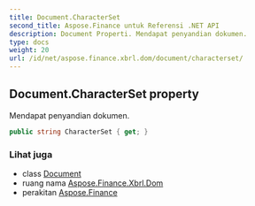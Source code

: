 ```yaml
---
title: Document.CharacterSet
second_title: Aspose.Finance untuk Referensi .NET API
description: Document Properti. Mendapat penyandian dokumen.
type: docs
weight: 20
url: /id/net/aspose.finance.xbrl.dom/document/characterset/
---
```

## Document.CharacterSet property

Mendapat penyandian dokumen.

```csharp
public string CharacterSet { get; }
```

### Lihat juga

* class [Document](../)
* ruang nama [Aspose.Finance.Xbrl.Dom](../../document/)
* perakitan [Aspose.Finance](../../../)


